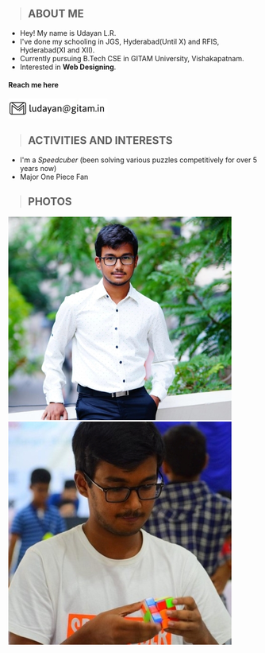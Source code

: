 > ## ABOUT ME
- Hey! My name is Udayan L.R. 
- I've done my schooling in JGS, Hyderabad(Until X) and RFIS, Hyderabad(XI and XII).   
- Currently pursuing B.Tech CSE in GITAM University, Vishakapatnam.  
- Interested in **Web Designing**.  
#### Reach me here  
![Mail](mail.png)  
> ## ACTIVITIES AND INTERESTS
- I'm a *Speedcuber* (been solving various puzzles competitively for over 5 years now)  
- Major One Piece Fan  
> ## PHOTOS
![Image1](udayan.jpeg)
![Image2](myimage.jpeg)